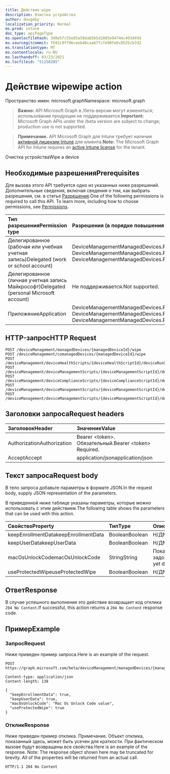 ```yaml
---
title: Действие wipe
description: Очистка устройства
author: dougeby
localization_priority: Normal
ms.prod: intune
doc_type: apiPageType
ms.openlocfilehash: 340e5fc55e85a58dab5b5d2805e94744c493d49d
ms.sourcegitcommit: f592c9ff96ceeb40caa67fcfe90fe6c8525cb7d2
ms.translationtype: MT
ms.contentlocale: ru-RU
ms.lasthandoff: 03/23/2021
ms.locfileid: "51158285"
---
```

# <a name="wipe-action"></a><span data-ttu-id="9c850-103">Действие wipe</span><span class="sxs-lookup"><span data-stu-id="9c850-103">wipe action</span></span>

<span data-ttu-id="9c850-104">Пространство имен: microsoft.graph</span><span class="sxs-lookup"><span data-stu-id="9c850-104">Namespace: microsoft.graph</span></span>

> <span data-ttu-id="9c850-105">**Важно:** API Microsoft Graph в /бета-версии могут изменяться; использование продукции не поддерживается.</span><span class="sxs-lookup"><span data-stu-id="9c850-105">**Important:** Microsoft Graph APIs under the /beta version are subject to change; production use is not supported.</span></span>

> <span data-ttu-id="9c850-106">**Примечание.** API Microsoft Graph для Intune требует наличия [активной лицензии Intune](https://go.microsoft.com/fwlink/?linkid=839381) для клиента.</span><span class="sxs-lookup"><span data-stu-id="9c850-106">**Note:** The Microsoft Graph API for Intune requires an [active Intune license](https://go.microsoft.com/fwlink/?linkid=839381) for the tenant.</span></span>

<span data-ttu-id="9c850-107">Очистка устройства</span><span class="sxs-lookup"><span data-stu-id="9c850-107">Wipe a device</span></span>

## <a name="prerequisites"></a><span data-ttu-id="9c850-108">Необходимые разрешения</span><span class="sxs-lookup"><span data-stu-id="9c850-108">Prerequisites</span></span>
<span data-ttu-id="9c850-p101">Для вызова этого API требуется одно из указанных ниже разрешений. Дополнительные сведения, включая сведения о том, как выбрать разрешения, см. в статье [Разрешения](/graph/permissions-reference).</span><span class="sxs-lookup"><span data-stu-id="9c850-p101">One of the following permissions is required to call this API. To learn more, including how to choose permissions, see [Permissions](/graph/permissions-reference).</span></span>

|<span data-ttu-id="9c850-111">Тип разрешения</span><span class="sxs-lookup"><span data-stu-id="9c850-111">Permission type</span></span>|<span data-ttu-id="9c850-112">Разрешения (в порядке повышения привилегий)</span><span class="sxs-lookup"><span data-stu-id="9c850-112">Permissions (from least to most privileged)</span></span>|
|:---|:---|
|<span data-ttu-id="9c850-113">Делегированное (рабочая или учебная учетная запись)</span><span class="sxs-lookup"><span data-stu-id="9c850-113">Delegated (work or school account)</span></span>|<span data-ttu-id="9c850-114">DeviceManagementManagedDevices.ReadWrite.All, DeviceManagementManagedDevices.PriviligedOperation.All</span><span class="sxs-lookup"><span data-stu-id="9c850-114">DeviceManagementManagedDevices.ReadWrite.All, DeviceManagementManagedDevices.PriviligedOperation.All</span></span>|
|<span data-ttu-id="9c850-115">Делегированное (личная учетная запись Майкрософт)</span><span class="sxs-lookup"><span data-stu-id="9c850-115">Delegated (personal Microsoft account)</span></span>|<span data-ttu-id="9c850-116">Не поддерживается.</span><span class="sxs-lookup"><span data-stu-id="9c850-116">Not supported.</span></span>|
|<span data-ttu-id="9c850-117">Приложение</span><span class="sxs-lookup"><span data-stu-id="9c850-117">Application</span></span>|<span data-ttu-id="9c850-118">DeviceManagementManagedDevices.ReadWrite.All, DeviceManagementManagedDevices.PriviligedOperation.All</span><span class="sxs-lookup"><span data-stu-id="9c850-118">DeviceManagementManagedDevices.ReadWrite.All, DeviceManagementManagedDevices.PriviligedOperation.All</span></span>|

## <a name="http-request"></a><span data-ttu-id="9c850-119">HTTP-запрос</span><span class="sxs-lookup"><span data-stu-id="9c850-119">HTTP Request</span></span>
<!-- {
  "blockType": "ignored"
}
-->
``` http
POST /deviceManagement/managedDevices/{managedDeviceId}/wipe
POST /deviceManagement/comanagedDevices/{managedDeviceId}/wipe
POST /deviceManagement/deviceHealthScripts/{deviceHealthScriptId}/deviceRunStates/{deviceHealthScriptDeviceStateId}/managedDevice/wipe
POST /deviceManagement/deviceManagementScripts/{deviceManagementScriptId}/deviceRunStates/{deviceManagementScriptDeviceStateId}/managedDevice/wipe
POST /deviceManagement/deviceComplianceScripts/{deviceComplianceScriptId}/deviceRunStates/{deviceComplianceScriptDeviceStateId}/managedDevice/wipe
POST /deviceManagement/deviceManagementScripts/{deviceManagementScriptId}/deviceRunStates/{deviceManagementScriptDeviceStateId}/managedDevice/users/{userId}/managedDevices/{managedDeviceId}/wipe
POST /deviceManagement/deviceManagementScripts/{deviceManagementScriptId}/deviceRunStates/{deviceManagementScriptDeviceStateId}/managedDevice/detectedApps/{detectedAppId}/managedDevices/{managedDeviceId}/wipe
```

## <a name="request-headers"></a><span data-ttu-id="9c850-120">Заголовки запроса</span><span class="sxs-lookup"><span data-stu-id="9c850-120">Request headers</span></span>
|<span data-ttu-id="9c850-121">Заголовок</span><span class="sxs-lookup"><span data-stu-id="9c850-121">Header</span></span>|<span data-ttu-id="9c850-122">Значение</span><span class="sxs-lookup"><span data-stu-id="9c850-122">Value</span></span>|
|:---|:---|
|<span data-ttu-id="9c850-123">Authorization</span><span class="sxs-lookup"><span data-stu-id="9c850-123">Authorization</span></span>|<span data-ttu-id="9c850-124">Bearer &lt;token&gt;. Обязательный.</span><span class="sxs-lookup"><span data-stu-id="9c850-124">Bearer &lt;token&gt; Required.</span></span>|
|<span data-ttu-id="9c850-125">Accept</span><span class="sxs-lookup"><span data-stu-id="9c850-125">Accept</span></span>|<span data-ttu-id="9c850-126">application/json</span><span class="sxs-lookup"><span data-stu-id="9c850-126">application/json</span></span>|

## <a name="request-body"></a><span data-ttu-id="9c850-127">Текст запроса</span><span class="sxs-lookup"><span data-stu-id="9c850-127">Request body</span></span>
<span data-ttu-id="9c850-128">В тело запроса добавьте параметры в формате JSON.</span><span class="sxs-lookup"><span data-stu-id="9c850-128">In the request body, supply JSON representation of the parameters.</span></span>

<span data-ttu-id="9c850-129">В приведенной ниже таблице указаны параметры, которые можно использовать с этим действием.</span><span class="sxs-lookup"><span data-stu-id="9c850-129">The following table shows the parameters that can be used with this action.</span></span>

|<span data-ttu-id="9c850-130">Свойство</span><span class="sxs-lookup"><span data-stu-id="9c850-130">Property</span></span>|<span data-ttu-id="9c850-131">Тип</span><span class="sxs-lookup"><span data-stu-id="9c850-131">Type</span></span>|<span data-ttu-id="9c850-132">Описание</span><span class="sxs-lookup"><span data-stu-id="9c850-132">Description</span></span>|
|:---|:---|:---|
|<span data-ttu-id="9c850-133">keepEnrollmentData</span><span class="sxs-lookup"><span data-stu-id="9c850-133">keepEnrollmentData</span></span>|<span data-ttu-id="9c850-134">Boolean</span><span class="sxs-lookup"><span data-stu-id="9c850-134">Boolean</span></span>|<span data-ttu-id="9c850-135">Н/Д</span><span class="sxs-lookup"><span data-stu-id="9c850-135">Not yet documented</span></span>|
|<span data-ttu-id="9c850-136">keepUserData</span><span class="sxs-lookup"><span data-stu-id="9c850-136">keepUserData</span></span>|<span data-ttu-id="9c850-137">Boolean</span><span class="sxs-lookup"><span data-stu-id="9c850-137">Boolean</span></span>|<span data-ttu-id="9c850-138">Н/Д</span><span class="sxs-lookup"><span data-stu-id="9c850-138">Not yet documented</span></span>|
|<span data-ttu-id="9c850-139">macOsUnlockCode</span><span class="sxs-lookup"><span data-stu-id="9c850-139">macOsUnlockCode</span></span>|<span data-ttu-id="9c850-140">String</span><span class="sxs-lookup"><span data-stu-id="9c850-140">String</span></span>|<span data-ttu-id="9c850-141">Пока не задокументировано.</span><span class="sxs-lookup"><span data-stu-id="9c850-141">Not yet documented</span></span>|
|<span data-ttu-id="9c850-142">useProtectedWipe</span><span class="sxs-lookup"><span data-stu-id="9c850-142">useProtectedWipe</span></span>|<span data-ttu-id="9c850-143">Boolean</span><span class="sxs-lookup"><span data-stu-id="9c850-143">Boolean</span></span>|<span data-ttu-id="9c850-144">Н/Д</span><span class="sxs-lookup"><span data-stu-id="9c850-144">Not yet documented</span></span>|



## <a name="response"></a><span data-ttu-id="9c850-145">Ответ</span><span class="sxs-lookup"><span data-stu-id="9c850-145">Response</span></span>
<span data-ttu-id="9c850-146">В случае успешного выполнения это действие возвращает код отклика `204 No Content`.</span><span class="sxs-lookup"><span data-stu-id="9c850-146">If successful, this action returns a `204 No Content` response code.</span></span>

## <a name="example"></a><span data-ttu-id="9c850-147">Пример</span><span class="sxs-lookup"><span data-stu-id="9c850-147">Example</span></span>

### <a name="request"></a><span data-ttu-id="9c850-148">Запрос</span><span class="sxs-lookup"><span data-stu-id="9c850-148">Request</span></span>
<span data-ttu-id="9c850-149">Ниже приведен пример запроса.</span><span class="sxs-lookup"><span data-stu-id="9c850-149">Here is an example of the request.</span></span>
``` http
POST https://graph.microsoft.com/beta/deviceManagement/managedDevices/{managedDeviceId}/wipe

Content-type: application/json
Content-length: 138

{
  "keepEnrollmentData": true,
  "keepUserData": true,
  "macOsUnlockCode": "Mac Os Unlock Code value",
  "useProtectedWipe": true
}
```

### <a name="response"></a><span data-ttu-id="9c850-150">Отклик</span><span class="sxs-lookup"><span data-stu-id="9c850-150">Response</span></span>
<span data-ttu-id="9c850-p102">Ниже приведен пример отклика. Примечание. Объект отклика, показанный здесь, может быть усечен для краткости. При фактическом вызове будут возвращены все свойства.</span><span class="sxs-lookup"><span data-stu-id="9c850-p102">Here is an example of the response. Note: The response object shown here may be truncated for brevity. All of the properties will be returned from an actual call.</span></span>
``` http
HTTP/1.1 204 No Content
```




